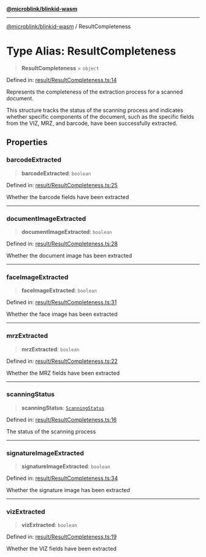 [**@microblink/blinkid-wasm**](../README.md)

***

[@microblink/blinkid-wasm](../README.md) / ResultCompleteness

# Type Alias: ResultCompleteness

> **ResultCompleteness** = `object`

Defined in: [result/ResultCompleteness.ts:14](https://github.com/BlinkID/blinkid-web/blob/main/packages/blinkid-wasm/src/result/ResultCompleteness.ts)

Represents the completeness of the extraction process for a scanned document.

This structure tracks the status of the scanning process and indicates
whether specific components of the document, such as the specific fields from
the VIZ, MRZ, and barcode, have been successfully extracted.

## Properties

### barcodeExtracted

> **barcodeExtracted**: `boolean`

Defined in: [result/ResultCompleteness.ts:25](https://github.com/BlinkID/blinkid-web/blob/main/packages/blinkid-wasm/src/result/ResultCompleteness.ts)

Whether the barcode fields have been extracted

***

### documentImageExtracted

> **documentImageExtracted**: `boolean`

Defined in: [result/ResultCompleteness.ts:28](https://github.com/BlinkID/blinkid-web/blob/main/packages/blinkid-wasm/src/result/ResultCompleteness.ts)

Whether the document image has been extracted

***

### faceImageExtracted

> **faceImageExtracted**: `boolean`

Defined in: [result/ResultCompleteness.ts:31](https://github.com/BlinkID/blinkid-web/blob/main/packages/blinkid-wasm/src/result/ResultCompleteness.ts)

Whether the face image has been extracted

***

### mrzExtracted

> **mrzExtracted**: `boolean`

Defined in: [result/ResultCompleteness.ts:22](https://github.com/BlinkID/blinkid-web/blob/main/packages/blinkid-wasm/src/result/ResultCompleteness.ts)

Whether the MRZ fields have been extracted

***

### scanningStatus

> **scanningStatus**: [`ScanningStatus`](ScanningStatus.md)

Defined in: [result/ResultCompleteness.ts:16](https://github.com/BlinkID/blinkid-web/blob/main/packages/blinkid-wasm/src/result/ResultCompleteness.ts)

The status of the scanning process

***

### signatureImageExtracted

> **signatureImageExtracted**: `boolean`

Defined in: [result/ResultCompleteness.ts:34](https://github.com/BlinkID/blinkid-web/blob/main/packages/blinkid-wasm/src/result/ResultCompleteness.ts)

Whether the signature image has been extracted

***

### vizExtracted

> **vizExtracted**: `boolean`

Defined in: [result/ResultCompleteness.ts:19](https://github.com/BlinkID/blinkid-web/blob/main/packages/blinkid-wasm/src/result/ResultCompleteness.ts)

Whether the VIZ fields have been extracted
